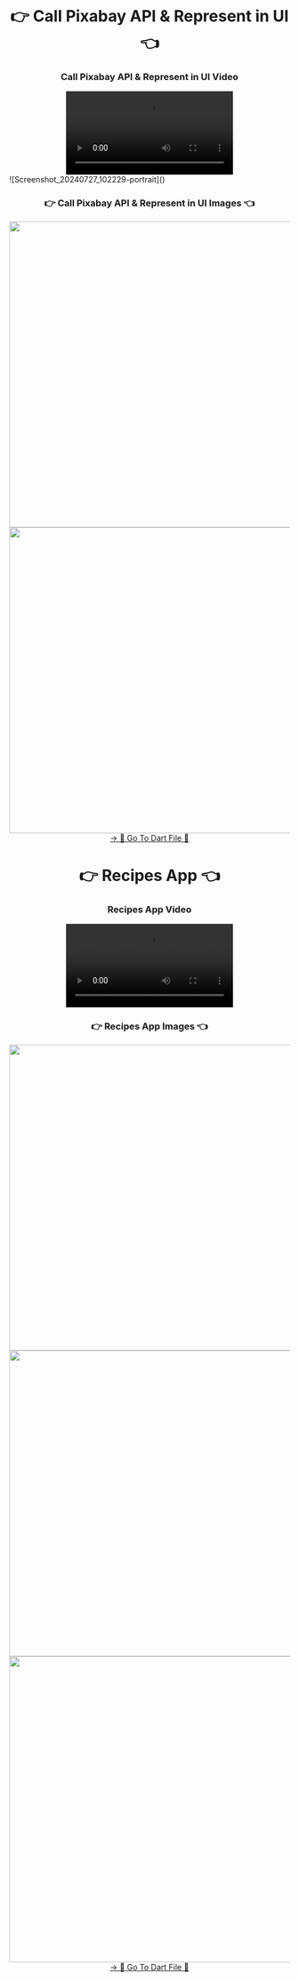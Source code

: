 <h1 align="center">👉 Call Pixabay API & Represent in UI 👈</h1>

<h3 align="center"> Call Pixabay API & Represent in UI Video </h3>
<div align="center">
 <video src="https://github.com/user-attachments/assets/b1996fd5-c09a-4631-8f75-5a4ba1c1f0e4"> 
</video>
</div>
![Screenshot_20240727_102229-portrait]()

<h3 align="center">👉 Call Pixabay API & Represent in UI Images 👈</h3>

<div align="center">
  <img height="550"  src="https://github.com/user-attachments/assets/102c64e6-b927-4f8f-9fd5-83ab9bac0667" />
  <img height="550"  src="https://github.com/user-attachments/assets/c69f66a7-1390-4081-9981-46136428747d" />
</div>
<div align="center">
<a href="https://github.com/YashuPatel1724/Api_Flutter/tree/master/lib/PixaBy">-> 📂 Go To Dart File 📂 </a>
</div>


<h1 align="center">👉 Recipes App 👈</h1>

<h3 align="center"> Recipes App Video </h3>
<div align="center">
 <video src="https://github.com/user-attachments/assets/b052330a-8019-4c6a-ac46-2cd156ea5ac6"> 
</video>
</div>

<h3 align="center">👉 Recipes App Images 👈</h3>

<div align="center">
  <img height="550"  src="https://github.com/user-attachments/assets/6527a8ca-5199-45ae-844c-0d11d9573ddb" />
  <img height="550"  src="https://github.com/user-attachments/assets/c96fe4ae-77f5-4f8c-a8e7-319f5fee027e" />
 <img height="550"  src="https://github.com/user-attachments/assets/39c71660-9530-494d-9c2a-07155fdd3604" />
</div>
<div align="center">
<a href="https://github.com/YashuPatel1724/Api_Flutter/tree/master/lib/Recipes%20App">-> 📂 Go To Dart File 📂 </a>
</div>
